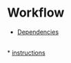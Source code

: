 # Workflow

* <a href='https://github.com/Shachar297/Ldap-GoogleAuth/blob/master/server/requirements/dependecies.sh' target=_blank> Dependencies  </a>
</br> 
* <a href='https://github.com/Shachar297/Ldap-GoogleAuth/blob/master/server/requirements/instructions.md' target=_blank> instructions </a>